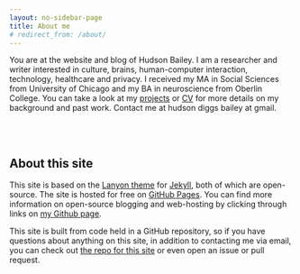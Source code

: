 ```yaml
---
layout: no-sidebar-page
title: About me
# redirect_from: /about/
---
```

You are at the website and blog of Hudson Bailey. I am a researcher and writer interested in culture, brains, human-computer interaction, technology, healthcare and privacy. I received my MA in Social Sciences from University of Chicago and my BA in neuroscience from Oberlin College. You can take a look at my [projects](/projects) or [CV](/cv) for more details on my background and past work<!---, or check out my [writing](/blog)--->. Contact me at hudson diggs bailey at gmail.

<br><br>

## About this site

This site is based on the [Lanyon theme](http://lanyon.getpoole.com) for [Jekyll](http://jekyllrb.com), both of which are open-source. The site is hosted for free on [GitHub Pages](https://pages.github.com). You can find more information on open-source blogging and web-hosting by clicking through links on [my Github page](https://github.com/hdbhdb/).

This site is built from code held in a GitHub repository, so if you have questions about anything on this site, in addition to contacting me via email, you can check out [the repo for this site](https://github.com/hdbhdb/hdbhdb.github.io) or even open an issue or pull request.

